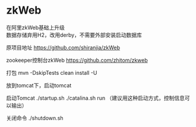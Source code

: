 # zkWeb
在阿里zkWeb基础上升级</br>
数据存储弃用H2，改用derby，不需要外部安装启动数据库


原项目地址
https://github.com/shiranjia/zkWeb


zookeeper控制台zkWeb
https://github.com/zhitom/zkweb


打包
mvn -DskipTests clean install -U

放到tomcat下，启动tomcat

启动Tomcat
./startup.sh 
./catalina.sh run  （建议用这种启动方式，控制信息可以输出）

关闭命令
./shutdown.sh

